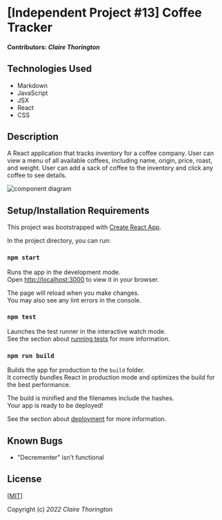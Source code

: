 # [Independent Project #13] Coffee Tracker

#### Contributors: _**Claire Thorington**_

## Technologies Used

* Markdown
* JavaScript
* JSX
* React
* CSS


## Description

A React application that tracks inventory for a coffee company. User can view a menu of all available coffees, including name, origin, price, roast, and weight. User can add a sack of coffee to the inventory and click any coffee to see details.

![component diagram](https://your-copied-image-address)

## Setup/Installation Requirements


This project was bootstrapped with [Create React App](https://github.com/facebook/create-react-app).

In the project directory, you can run:

### `npm start`

Runs the app in the development mode.\
Open [http://localhost:3000](http://localhost:3000) to view it in your browser.

The page will reload when you make changes.\
You may also see any lint errors in the console.

### `npm test`

Launches the test runner in the interactive watch mode.\
See the section about [running tests](https://facebook.github.io/create-react-app/docs/running-tests) for more information.

### `npm run build`

Builds the app for production to the `build` folder.\
It correctly bundles React in production mode and optimizes the build for the best performance.

The build is minified and the filenames include the hashes.\
Your app is ready to be deployed!

See the section about [deployment](https://facebook.github.io/create-react-app/docs/deployment) for more information.

## Known Bugs

* "Decrementer" isn't functional


## License

[<a href=LICENSE>MIT</a>]

Copyright (c) _2022_ _Claire Thorington_


  
  
  

